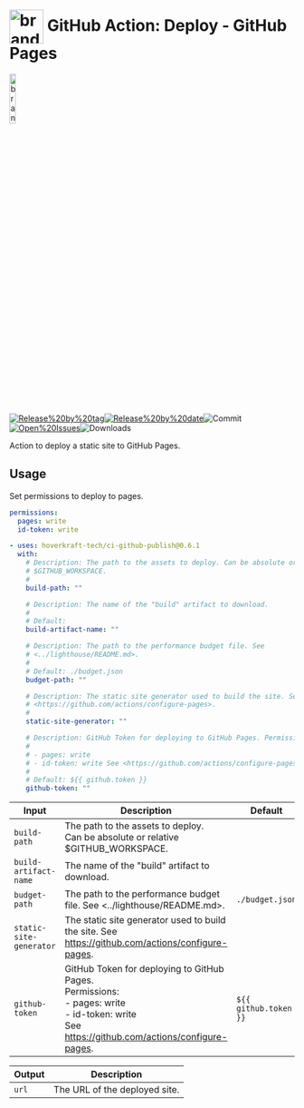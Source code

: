 <!-- start title -->

# <img src=".github/ghadocs/branding.svg" width="60px" align="center" alt="branding<icon:upload-cloud color:blue>" /> GitHub Action: Deploy - GitHub Pages

<!-- end title -->
<!--
// jscpd:ignore-start
-->
<!-- start branding -->

<img src=".github/ghadocs/branding.svg" width="15%" align="center" alt="branding<icon:upload-cloud color:blue>" />

<!-- end branding -->
<!-- markdownlint-disable MD013 -->
<!-- start badges -->

<a href="https%3A%2F%2Fgithub.com%2Fhoverkraft-tech%2Fci-github-publish%2Freleases%2Flatest"><img src="https://img.shields.io/github/v/release/hoverkraft-tech/ci-github-publish?display_name=tag&sort=semver&logo=github&style=flat-square" alt="Release%20by%20tag" /></a><a href="https%3A%2F%2Fgithub.com%2Fhoverkraft-tech%2Fci-github-publish%2Freleases%2Flatest"><img src="https://img.shields.io/github/release-date/hoverkraft-tech/ci-github-publish?display_name=tag&sort=semver&logo=github&style=flat-square" alt="Release%20by%20date" /></a><img src="https://img.shields.io/github/last-commit/hoverkraft-tech/ci-github-publish?logo=github&style=flat-square" alt="Commit" /><a href="https%3A%2F%2Fgithub.com%2Fhoverkraft-tech%2Fci-github-publish%2Fissues"><img src="https://img.shields.io/github/issues/hoverkraft-tech/ci-github-publish?logo=github&style=flat-square" alt="Open%20Issues" /></a><img src="https://img.shields.io/github/downloads/hoverkraft-tech/ci-github-publish/total?logo=github&style=flat-square" alt="Downloads" />

<!-- end badges -->
<!-- markdownlint-enable MD013 -->
<!--
// jscpd:ignore-end
-->
<!-- start description -->

Action to deploy a static site to GitHub Pages.

<!-- end description -->
<!-- start contents -->
<!-- end contents -->

## Usage

Set permissions to deploy to pages.

```yaml
permissions:
  pages: write
  id-token: write
```

<!-- start usage -->

```yaml
- uses: hoverkraft-tech/ci-github-publish@0.6.1
  with:
    # Description: The path to the assets to deploy. Can be absolute or relative
    # $GITHUB_WORKSPACE.
    #
    build-path: ""

    # Description: The name of the "build" artifact to download.
    #
    # Default:
    build-artifact-name: ""

    # Description: The path to the performance budget file. See
    # <../lighthouse/README.md>.
    #
    # Default: ./budget.json
    budget-path: ""

    # Description: The static site generator used to build the site. See
    # <https://github.com/actions/configure-pages>.
    #
    static-site-generator: ""

    # Description: GitHub Token for deploying to GitHub Pages. Permissions:
    #
    # - pages: write
    # - id-token: write See <https://github.com/actions/configure-pages>.
    #
    # Default: ${{ github.token }}
    github-token: ""
```

<!-- end usage -->
<!-- start inputs -->

| **Input**                          | **Description**                                                                                                                                                   | **Default**                      | **Required** |
| ---------------------------------- | ----------------------------------------------------------------------------------------------------------------------------------------------------------------- | -------------------------------- | ------------ |
| <code>build-path</code>            | The path to the assets to deploy.<br />Can be absolute or relative $GITHUB_WORKSPACE.                                                                             |                                  | **false**    |
| <code>build-artifact-name</code>   | The name of the "build" artifact to download.                                                                                                                     |                                  | **false**    |
| <code>budget-path</code>           | The path to the performance budget file. See <../lighthouse/README.md>.                                                                                           | <code>./budget.json</code>       | **false**    |
| <code>static-site-generator</code> | The static site generator used to build the site. See <https://github.com/actions/configure-pages>.                                                               |                                  | **false**    |
| <code>github-token</code>          | GitHub Token for deploying to GitHub Pages.<br />Permissions:<br /> - pages: write<br /> - id-token: write<br />See <https://github.com/actions/configure-pages>. | <code>${{ github.token }}</code> | **false**    |

<!-- end inputs -->
<!-- start outputs -->

| **Output**       | **Description**               |
| ---------------- | ----------------------------- |
| <code>url</code> | The URL of the deployed site. |

<!-- end outputs -->
<!-- start [.github/ghadocs/examples/] -->
<!-- end [.github/ghadocs/examples/] -->
